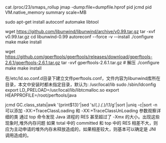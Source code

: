 cat /proc/23/smaps_rollup
jmap -dump:file=dumpfile.hprof pid
jcmd pid VM.native_memory summary scale=MB

sudo apt-get install autoconf automake libtool

wget https://github.com/libunwind/libunwind/archive/v0.99.tar.gz
tar -xvf v0.99.tar.gz
cd libunwind-0.99
autoreconf --force -v --install
./configure
make
make install

wget https://github.com/gperftools/gperftools/releases/download/gperftools-2.6.1/gperftools-2.6.1.tar.gz
tar -xvf  gperftools-2.6.1.tar.gz # 解压
./configure
make
make install

在/etc/ld.so.conf.d目录下建立文件perftools.conf，文件内容为libunwind库所在目录，本文中安装时都未指定目录，默认为:
/usr/local/lib
sudo /sbin/ldconfig
export LD_PRELOAD=/usr/local/lib/libtcmalloc.so
export HEAPPROFILE=/root/perftools/java

jcmd <PID> GC.class_stats|awk '{print$13}'|sed 's/\(.*\)\.\(.*\)/\1/g'|sort |uniq -c|sort -n
可以添加 -XX:+TraceClassLoading 和 -XX:+TraceClassUnLoading 参数观察详细的类
通过 top 命令发现 Java 进程的 RES 甚至超过了 -Xmx 的大小。出现这些现象时,堆外内存问题
如果 total 中的 committed 和 top 中的 RES 相差不大，则应为主动申请的堆外内存未释放造成的，如果相差较大，则基本可以确定是 JNI 调用造成的。